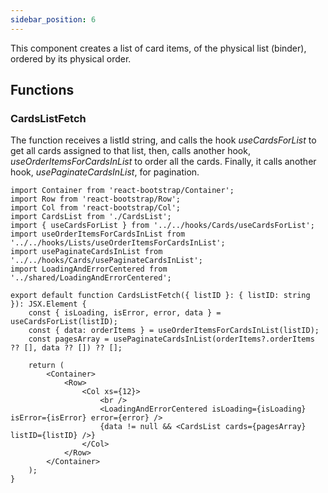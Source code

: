 ```yaml
---
sidebar_position: 6
---
```


This component creates a list of card items, of the physical list (binder), ordered by its physical order.

## Functions

### CardsListFetch

The function receives a listId string, and calls the hook _useCardsForList_ to get all cards assigned to that list, then, calls another hook, _useOrderItemsForCardsInList_ to order all the cards. Finally, it calls another hook, _usePaginateCardsInList_, for pagination.

```tsx
import Container from 'react-bootstrap/Container';
import Row from 'react-bootstrap/Row';
import Col from 'react-bootstrap/Col';
import CardsList from './CardsList';
import { useCardsForList } from '../../hooks/Cards/useCardsForList';
import useOrderItemsForCardsInList from '../../hooks/Lists/useOrderItemsForCardsInList';
import usePaginateCardsInList from '../../hooks/Cards/usePaginateCardsInList';
import LoadingAndErrorCentered from '../shared/LoadingAndErrorCentered';

export default function CardsListFetch({ listID }: { listID: string }): JSX.Element {
    const { isLoading, isError, error, data } = useCardsForList(listID);
    const { data: orderItems } = useOrderItemsForCardsInList(listID);
    const pagesArray = usePaginateCardsInList(orderItems?.orderItems ?? [], data ?? []) ?? [];

    return (
        <Container>
            <Row>
                <Col xs={12}>
                    <br />
                    <LoadingAndErrorCentered isLoading={isLoading} isError={isError} error={error} />
                    {data != null && <CardsList cards={pagesArray} listID={listID} />}
                </Col>
            </Row>
        </Container>
    );
}
```
